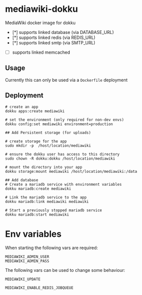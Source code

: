 # mediawiki-dokku

MediaWiki docker image for dokku

 - [*] supports linked database (via DATABASE_URL)
 - [*] supports linked redis (via REDIS_URL)
 - [*] supports linked smtp (via SMTP_URL)
 - [ ] supports linked memcached

## Usage

Currently this can only be used via a `Dockerfile` deployment

## Deployment

    # create an app
    dokku apps:create mediawiki

    # set the environment (only required for non-dev envs)
    dokku config:set mediawiki environment=production

    ## Add Persistent storage (for uploads)

    # create storage for the app
    sudo mkdir -p  /host/location/mediawiki

    # ensure the dokku user has access to this directory
    sudo chown -R dokku:dokku /host/location/mediawiki

    # mount the directory into your app
    dokku storage:mount mediawiki /host/location/mediawiki:/data

    ## Add database
    # Create a mariadb service with environment variables
    dokku mariadb:create mediawiki

    # Link the mariadb service to the app
    dokku mariadb:link mediawiki mediawiki

    # Start a previously stopped mariadb service
    dokku mariadb:start mediawiki

# Env variables

When starting the following vars are required:

    MEDIAWIKI_ADMIN_USER
    MEDIAWIKI_ADMIN_PASS

The following vars can be used to change some behaviour:

    MEDIAWIKI_UPDATE

    MEDIAWIKI_ENABLE_REDIS_JOBQUEUE
